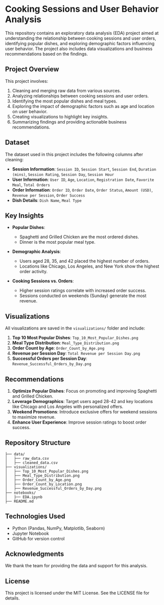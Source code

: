 # Cooking Sessions and User Behavior Analysis

This repository contains an exploratory data analysis (EDA) project aimed at understanding the relationship between cooking sessions and user orders, identifying popular dishes, and exploring demographic factors influencing user behavior. The project also includes data visualizations and business recommendations based on the findings.

## Project Overview
This project involves:

1. Cleaning and merging raw data from various sources.
2. Analyzing relationships between cooking sessions and user orders.
3. Identifying the most popular dishes and meal types.
4. Exploring the impact of demographic factors such as age and location on user behavior.
5. Creating visualizations to highlight key insights.
6. Summarizing findings and providing actionable business recommendations.

## Dataset
The dataset used in this project includes the following columns after cleaning:

- **Session Information**: `Session ID`, `Session Start`, `Session End`, `Duration (mins)`, `Session Rating`, `Session Day`, `Session Hour`
- **User Information**: `User ID`, `Age`, `Location`, `Registration Date`, `Favorite Meal`, `Total Orders`
- **Order Information**: `Order ID`, `Order Date`, `Order Status`, `Amount (USD)`, `Revenue per Session`, `Order Success`
- **Dish Details**: `Dish Name`, `Meal Type`

## Key Insights
- **Popular Dishes**:
  - Spaghetti and Grilled Chicken are the most ordered dishes.
  - Dinner is the most popular meal type.

- **Demographic Analysis**:
  - Users aged 28, 35, and 42 placed the highest number of orders.
  - Locations like Chicago, Los Angeles, and New York show the highest order activity.

- **Cooking Sessions vs. Orders**:
  - Higher session ratings correlate with increased order success.
  - Sessions conducted on weekends (Sunday) generate the most revenue.

## Visualizations
All visualizations are saved in the `visualizations/` folder and include:

1. **Top 10 Most Popular Dishes**: `Top_10_Most_Popular_Dishes.png`
2. **Meal Type Distribution**: `Meal_Type_Distribution.png`
3. **Order Count by Age**: `Order_Count_by_Age.png`
4. **Revenue per Session Day**: `Total Revenue per Session Day.png`
5. **Successful Orders per Session Day**: `Revenue_Successful_Orders_by_Day.png`

## Recommendations
1. **Optimize Popular Dishes**: Focus on promoting and improving Spaghetti and Grilled Chicken.
2. **Leverage Demographics**: Target users aged 28-42 and key locations like Chicago and Los Angeles with personalized offers.
3. **Weekend Promotions**: Introduce exclusive offers for weekend sessions to maximize revenue.
4. **Enhance User Experience**: Improve session ratings to boost order success.

## Repository Structure
```
├── data/
│   ├── raw_data.csv
│   ├── cleaned_data.csv
├── visualizations/
│   ├── Top_10_Most_Popular_Dishes.png
│   ├── Meal_Type_Distribution.png
│   ├── Order_Count_by_Age.png
│   ├── Order_Count_by_Location.png
│   ├── Revenue_Successful_Orders_by_Day.png
├── notebooks/
│   ├── EDA.ipynb
├── README.md
```

## Technologies Used
- Python (Pandas, NumPy, Matplotlib, Seaborn)
- Jupyter Notebook
- GitHub for version control

## Acknowledgments
We thank the team for providing the data and support for this analysis.

## License
This project is licensed under the MIT License. See the LICENSE file for details.
